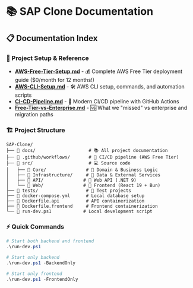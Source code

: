 # 📚 SAP Clone Documentation

## 📋 **Documentation Index**

### **🚀 Project Setup & Reference**
- [**AWS-Free-Tier-Setup.md**](./AWS-Free-Tier-Setup.md) - 💰 Complete AWS Free Tier deployment guide ($0/month for 12 months!)
- [**AWS-CLI-Setup.md**](./AWS-CLI-Setup.md) - 🛠️ AWS CLI setup, commands, and automation scripts
- [**CI-CD-Pipeline.md**](./CI-CD-Pipeline.md) - 🚀 Modern CI/CD pipeline with GitHub Actions
- [**Free-Tier-vs-Enterprise.md**](./Free-Tier-vs-Enterprise.md) - 🆚 What we "missed" vs enterprise and migration paths

### **🏗️ Project Structure**
```
SAP-Clone/
├── 📁 docs/                    # 📚 All project documentation
├── 📁 .github/workflows/       # 🚀 CI/CD pipeline (AWS Free Tier)
├── 📁 src/                     # 💻 Source code
│   ├── 📁 Core/               # 🧠 Domain & Business Logic
│   ├── 📁 Infrastructure/     # 🔌 Data & External Services  
│   ├── 📁 API/               # 🚀 Web API (.NET 9)
│   └── 📁 Web/               # 🎨 Frontend (React 19 + Bun)
├── 📁 tests/                  # 🧪 Test projects
├── 🐳 docker-compose.yml      # Local database setup
├── 🐳 Dockerfile.api          # API containerization
├── 🐳 Dockerfile.frontend     # Frontend containerization
└── 🚀 run-dev.ps1            # Local development script
```

### **⚡ Quick Commands**
```powershell
# Start both backend and frontend
.\run-dev.ps1

# Start only backend
.\run-dev.ps1 -BackendOnly

# Start only frontend  
.\run-dev.ps1 -FrontendOnly
``` 